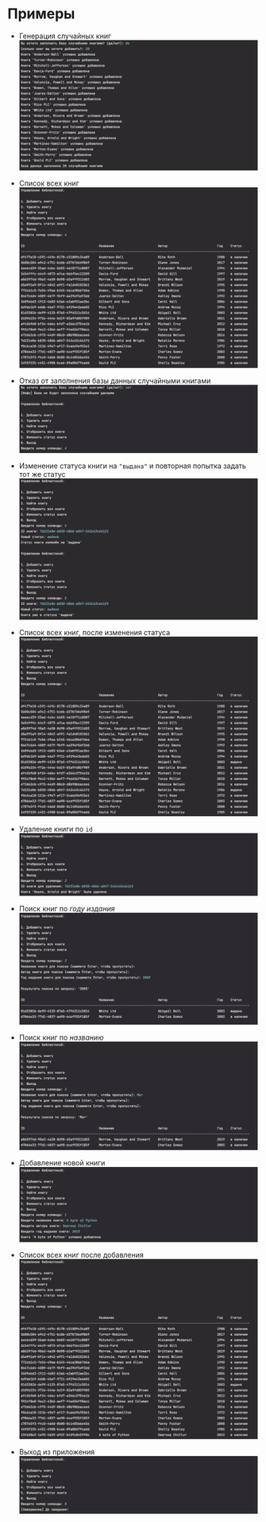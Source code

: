 # Примеры

- Генерация случайных книг
  ![1.png](demo_screens/1.png)

- Список всех книг
  ![2.png](demo_screens/2.png)

- Отказ от заполнения базы данных случайными книгами
  ![3.png](demo_screens/3.png)

- Изменение статуса книги на `"выдана"` и повторная попытка задать тот же статус
  ![4.png](demo_screens/4.png)

- Список всех книг, после изменения статуса
  ![5.png](demo_screens/5.png)

- Удаление книги по `id`
  ![6.png](demo_screens/6.png)

- Поиск книг по _году издания_
  ![7.png](demo_screens/7.png)

- Поиск книг по _названию_
  ![8.png](demo_screens/8.png)

- Добавление новой книги
  ![9.png](demo_screens/9.png)

- Список всех книг после добавления
  ![10.png](demo_screens/10.png)

- Выход из приложения
  ![11.png](demo_screens/11.png)
